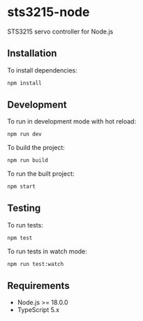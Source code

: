 # sts3215-node

STS3215 servo controller for Node.js

## Installation

To install dependencies:

```bash
npm install
```

## Development

To run in development mode with hot reload:

```bash
npm run dev
```

To build the project:

```bash
npm run build
```

To run the built project:

```bash
npm start
```

## Testing

To run tests:

```bash
npm test
```

To run tests in watch mode:

```bash
npm run test:watch
```

## Requirements

- Node.js >= 18.0.0
- TypeScript 5.x
